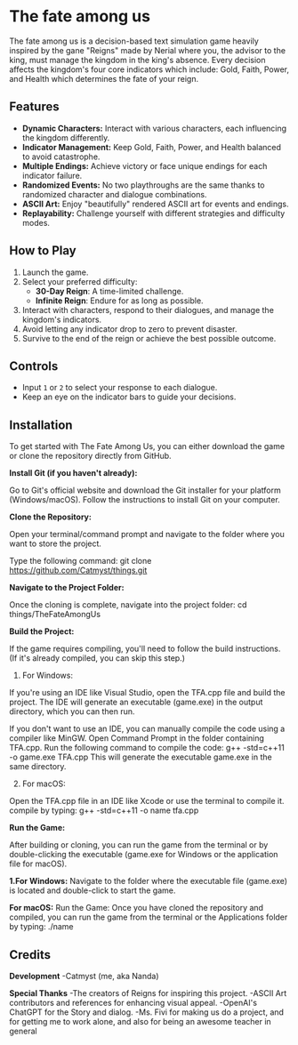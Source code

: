 # The fate among us

The fate among us is a decision-based text simulation game heavily inspired by the gane "Reigns" made by Nerial where you, the advisor to the king, must manage the kingdom in the king's absence. Every decision affects the kingdom's four core indicators which include: Gold, Faith, Power, and Health which determines the fate of your reign.

## Features

- **Dynamic Characters:** Interact with various characters, each influencing the kingdom differently.
- **Indicator Management:** Keep Gold, Faith, Power, and Health balanced to avoid catastrophe.
- **Multiple Endings:** Achieve victory or face unique endings for each indicator failure.
- **Randomized Events:** No two playthroughs are the same thanks to randomized character and dialogue combinations.
- **ASCII Art:** Enjoy "beautifully" rendered ASCII art for events and endings.
- **Replayability:** Challenge yourself with different strategies and difficulty modes.

## How to Play

1. Launch the game.
2. Select your preferred difficulty: 
   - **30-Day Reign**: A time-limited challenge.
   - **Infinite Reign**: Endure for as long as possible.
3. Interact with characters, respond to their dialogues, and manage the kingdom's indicators.
4. Avoid letting any indicator drop to zero to prevent disaster.
5. Survive to the end of the reign or achieve the best possible outcome.

## Controls

- Input `1` or `2` to select your response to each dialogue.
- Keep an eye on the indicator bars to guide your decisions.

## Installation
To get started with The Fate Among Us, you can either download the game or clone the repository directly from GitHub.

**Install Git (if you haven't already):**

Go to Git's official website and download the Git installer for your platform (Windows/macOS).
Follow the instructions to install Git on your computer.

**Clone the Repository:**

Open your terminal/command prompt and navigate to the folder where you want to store the project.

Type the following command:
git clone https://github.com/Catmyst/things.git

**Navigate to the Project Folder:**

Once the cloning is complete, navigate into the project folder:
cd things/TheFateAmongUs

**Build the Project:**

If the game requires compiling, you'll need to follow the build instructions. (If it's already compiled, you can skip this step.)

1. For Windows:

If you're using an IDE like Visual Studio, open the TFA.cpp file and build the project. The IDE will generate an executable (game.exe) in the output directory, which you can then run.

If you don't want to use an IDE, you can manually compile the code using a compiler like MinGW.
Open Command Prompt in the folder containing TFA.cpp.
Run the following command to compile the code:
g++ -std=c++11 -o game.exe TFA.cpp
This will generate the executable game.exe in the same directory.

2. For macOS:

Open the TFA.cpp file in an IDE like Xcode or use the terminal to compile it.
compile by typing:
g++ -std=c++11 -o name tfa.cpp

**Run the Game:**

After building or cloning, you can run the game from the terminal or by double-clicking the executable (game.exe for Windows or the application file for macOS).

**1.For Windows:**
Navigate to the folder where the executable file (game.exe) is located and double-click to start the game.

**For macOS:**
Run the Game:
Once you have cloned the repository and compiled, you can run the game from the terminal or the Applications folder by typing:
./name

## Credits

**Development**
-Catmyst (me, aka Nanda)

**Special Thanks**
-The creators of Reigns for inspiring this project.
-ASCII Art contributors and references for enhancing visual appeal.
-OpenAI's ChatGPT for the Story and dialog.
-Ms. Fivi for making us do a project, and for getting me to work alone, and also for being an awesome teacher in general